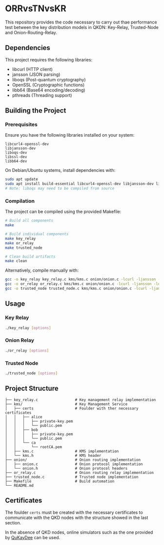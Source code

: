# ORRvsTNvsKR
This repository provides the code necessary to carry out thae performance test between the key distribution models in QKDN: Key-Relay, Trusted-Node and Onion-Routing-Relay.

## Dependencies
This project requires the following libraries:
- libcurl (HTTP client)
- jansson (JSON parsing)
- liboqs (Post-quantum cryptography)
- OpenSSL (Cryptographic functions)
- libb64 (Base64 encoding/decoding)
- pthreads (Threading support)

## Building the Project

### Prerequisites
Ensure you have the following libraries installed on your system:
```
libcurl4-openssl-dev
libjansson-dev
liboqs-dev
libssl-dev
libb64-dev
```

On Debian/Ubuntu systems, install dependencies with:
```bash
sudo apt update
sudo apt install build-essential libcurl4-openssl-dev libjansson-dev libssl-dev libb64-dev
# Note: liboqs may need to be compiled from source
```

### Compilation
The project can be compiled using the provided Makefile:

```bash
# Build all components
make

# Build individual components
make key_relay
make or_relay
make trusted_node

# Clean build artifacts
make clean
```

Alternatively, compile manually with:
```bash
gcc -o key_relay key_relay.c kms/kms.c onion/onion.c -lcurl -ljansson -loqs -lpthread -lssl -lcrypto -lb64
gcc -o or_relay or_relay.c kms/kms.c onion/onion.c -lcurl -ljansson -loqs -lpthread -lssl -lcrypto -lb64
gcc -o trusted_node trusted_node.c kms/kms.c onion/onion.c -lcurl -ljansson -loqs -lpthread -lssl -lcrypto -lb64
```

## Usage

### Key Relay
```bash
./key_relay [options]
```

### Onion Relay
```bash
./or_relay [options]
```

### Trusted Node
```bash
./trusted_node [options]
```

## Project Structure
```
├── key_relay.c                 # Key management relay implementation
├── kms/                        # Key Management Service
│   ├── certs                   # Foulder with ther necessary certificates
│   │   ├── alice
│   │   │   ├── private-key.pem 
│   │   │   └── public.pem
│   │   ├── bob
│   │   │   ├── private-key.pem
│   │   │   └── public.pem
│   │   └── ca
│   │       └── rootCA.pem
│   ├── kms.c                   # KMS implementation
│   └── kms.h                   # KMS header
├── onion/                      # Onion routing implementation
│   ├── onion.c                 # Onion protocol implementation
│   └── onion.h                 # Onion protocol headers
├── or_relay.c                  # Onion routing relay implementation
├── trusted_node.c              # Trusted node implementation
├── Makefile                    # Build automation
└── README.md                   
```

## Certificates

The foulder `certs` must be created with the necessary certificates to communicate with the QKD nodes with the structure showed in the last section. 

In the absence of QKD nodes, online simulators such as the one provided by [QuKayDee](https://qukaydee.com/pages/getting_started) can be used.

